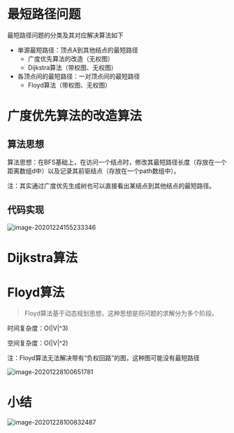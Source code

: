 # 最短路径问题

最短路径问题的分类及其对应解决算法如下

- 单源最短路径：顶点A到其他结点的最短路径
    - 广度优先算法的改造（无权图）
    - Dijkstra算法（带权图、无权图）
- 各顶点间的最短路径：一对顶点间的最短路径
    - Floyd算法（带权图、无权图）



# 广度优先算法的改造算法

## 算法思想

算法思想：在BFS基础上，在访问一个结点时，修改其最短路径长度（存放在一个距离数组d中）以及记录其前驱结点（存放在一个path数组中）。



注：其实通过广度优先生成树也可以直接看出某结点到其他结点的最短路径。



## 代码实现

![image-20201224155233346](https://gitee.com/llillz/images/raw/master/image-20201224155233346.png)



# Dijkstra算法



# Floyd算法

>   Floyd算法基于动态规划思想，这种思想是将问题的求解分为多个阶段。

时间复杂度：O(|V|^3)

空间复杂度：O(|V|^2)



注：Floyd算法无法解决带有“负权回路”的图，这种图可能没有最短路径

![image-20201228100651781](https://gitee.com/llillz/images/raw/master/image-20201228100651781.png)



# 小结

![image-20201228100832487](https://gitee.com/llillz/images/raw/master/image-20201228100832487.png)